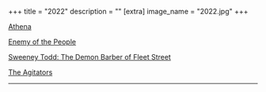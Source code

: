 +++
title = "2022"
description = ""
[extra]
image_name = "2022.jpg"
+++

[Athena](https://www.rubbercitytheatre.com/)

[Enemy of the People](https://www.rubbercitytheatre.com/)

[Sweeney Todd: The Demon Barber of Fleet Street](https://www.rubbercitytheatre.com/)

[The Agitators](https://www.rubbercitytheatre.com/)
<hr>
